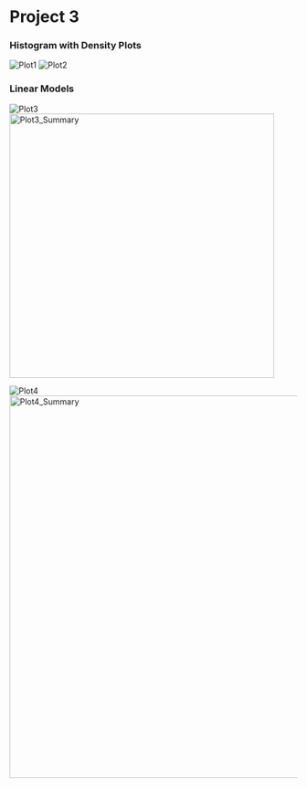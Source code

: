 # Project 3

### Histogram with Density Plots
![Plot1](https://user-images.githubusercontent.com/78177942/112730205-a96cfd00-8f06-11eb-835b-10687ed02c75.png)
![Plot2](https://user-images.githubusercontent.com/78177942/112730207-abcf5700-8f06-11eb-8d19-1a2201cedf86.png)


### Linear Models
![Plot3](https://user-images.githubusercontent.com/78177942/112730213-b7bb1900-8f06-11eb-9125-f06fd6475ae1.png)
<img width="463" alt="Plot3_Summary" src="https://user-images.githubusercontent.com/78177942/112730222-c1dd1780-8f06-11eb-82be-54b451f92f9c.png">

![Plot4](https://user-images.githubusercontent.com/78177942/112730231-ca355280-8f06-11eb-9cdf-35cefd226018.png)
<img width="670" alt="Plot4_Summary" src="https://user-images.githubusercontent.com/78177942/112730234-cdc8d980-8f06-11eb-8774-39425e3751cc.png">




